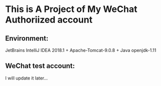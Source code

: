 # This is A Project of My WeChat Authoriized account
## Environment:
JetBrains IntelliJ IDEA 2018.1 + Apache-Tomcat-9.0.8 + Java openjdk-1.11
## WeChat test account: 
I will update it later...
